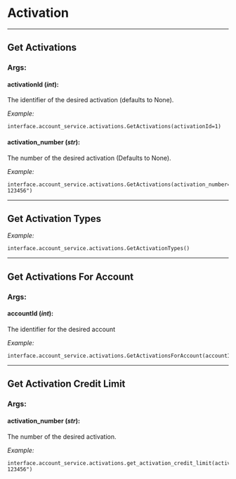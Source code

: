 # Activation

----

## Get Activations

### **Args:**

#### activationId (*int*):

  The identifier of the desired activation (defaults to None).
  
  *Example:*
  
	interface.account_service.activations.GetActivations(activationId=1)
	
#### activation_number (*str*):

  The number of the desired activation (Defaults to None).
  
  *Example:*
  
	interface.account_service.activations.GetActivations(activation_number="ACT-123456")

----

## Get Activation Types

  *Example:*
  
	interface.account_service.activations.GetActivationTypes()

----

## Get Activations For Account

### **Args:**

#### accountId (*int*):

  The identifier for the desired account
  
  *Example:*
  
	interface.account_service.activations.GetActivationsForAccount(accountId=1)

----

## Get Activation Credit Limit

### **Args:**

#### activation_number (*str*):

  The number of the desired activation.
  
  *Example:*
  
	interface.account_service.activations.get_activation_credit_limit(activation_number="ACT-123456")
